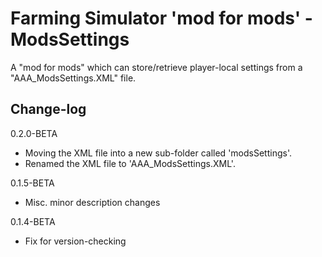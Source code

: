 # Farming Simulator 'mod for mods' - ModsSettings

A "mod for mods" which can store/retrieve player-local settings from a "AAA_ModsSettings.XML" file.


## Change-log

0.2.0-BETA
- Moving the XML file into a new sub-folder called 'modsSettings'.
- Renamed the XML file to 'AAA_ModsSettings.XML'.

0.1.5-BETA
- Misc. minor description changes

0.1.4-BETA
- Fix for version-checking
